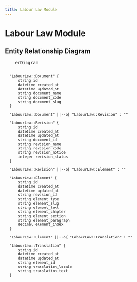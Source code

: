 ```yaml
---
title: Labour Law Module
---
```


# Labour Law Module

## Entity Relationship Diagram

<div class="not-prose">
  <pre class="mermaid">
    erDiagram

      "LabourLaw::Document" {
          string id
          datetime created_at
          datetime updated_at
          string document_name
          string document_code
          string document_slug
      }

      "LabourLaw::Document" ||--o{ "LabourLaw::Revision" : ""

      "LabourLaw::Revision" {
          string id
          datetime created_at
          datetime updated_at
          string document_id
          string revision_name
          string revision_code
          string revision_notice
          integer revision_status
      }

      "LabourLaw::Revision" ||--o{ "LabourLaw::Element" : ""

      "LabourLaw::Element" {
          string id
          datetime created_at
          datetime updated_at
          string revision_id
          string element_type
          string element_slug
          string element_text
          string element_chapter 
          string element_section 
          string element_paragraph 
          decimal element_index
      }

      "LabourLaw::Element" ||--o{ "LabourLaw::Translation" : ""

      "LabourLaw::Translation" {
          string id
          datetime created_at
          datetime updated_at
          string element_id
          string translation_locale
          string translation_text
      }

  </pre>
</div>
